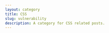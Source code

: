 ```yaml
---
layout: category
title: CSS
slug: vulnerability
description: A category for CSS related posts.
---
```

